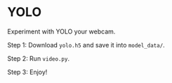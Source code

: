 YOLO
====

Experiment with YOLO your webcam.

Step 1: Download `yolo.h5` and save it into `model_data/`.

Step 2: Run `video.py`.

Step 3: Enjoy!
